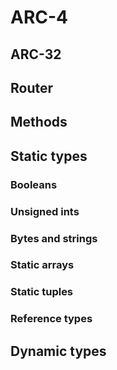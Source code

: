# ARC-4

## ARC-32

## Router

## Methods

## Static types

### Booleans

### Unsigned ints

### Bytes and strings

### Static arrays

### Static tuples

### Reference types

## Dynamic types
